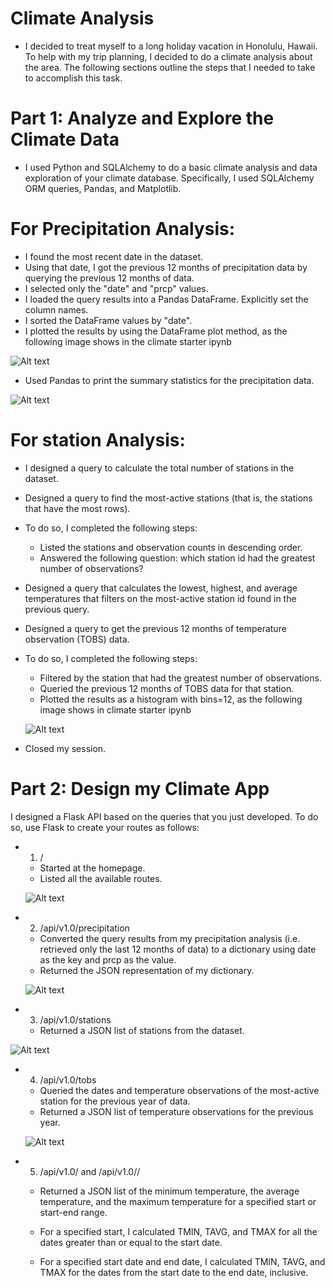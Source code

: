 # Climate Analysis


* I decided to treat myself to a long holiday vacation in Honolulu, Hawaii. To help with my trip planning, I decided to do a climate analysis about the area. The following sections outline the steps that I needed to take to accomplish this task.

# Part 1: Analyze and Explore the Climate Data
* I used Python and SQLAlchemy to do a basic climate analysis and data exploration of your climate database. Specifically, I used SQLAlchemy ORM queries, Pandas, and Matplotlib.

# For Precipitation Analysis:
* I found the most recent date in the dataset.
* Using that date, I got the previous 12 months of precipitation data by querying the previous 12 months of data.
* I selected only the "date" and "prcp" values.
* I loaded the query results into a Pandas DataFrame. Explicitly set the column names.
* I sorted the DataFrame values by "date".
* I plotted the results by using the DataFrame plot method, as the following image shows in the climate starter ipynb 

![Alt text](<Screenshot 2023-10-24 053445-1.png>)

* Used Pandas to print the summary statistics for the precipitation data.

![Alt text](image.png)


# For station Analysis:
* I designed a query to calculate the total number of stations in the dataset.
* Designed a query to find the most-active stations (that is, the stations that have the most rows). 
* To do so, I completed the following steps:
   * Listed the stations and observation counts in descending order.
  *  Answered the following question: which station id had the greatest number of observations?

* Designed a query that calculates the lowest, highest, and average temperatures that filters on the most-active station id found in the previous query.
* Designed a query to get the previous 12 months of temperature observation (TOBS) data. 
* To do so, I completed the following steps:
    * Filtered by the station that had the greatest number of observations.
    * Queried the previous 12 months of TOBS data for that station.
    * Plotted the results as a histogram with bins=12, as the following image shows in climate starter ipynb

    ![Alt text](<Screenshot 2023-10-25 021827.png>)
* Closed my session.

# Part 2: Design my Climate App

I designed a Flask API based on the queries that you just developed. To do so, use Flask to create your routes as follows:
* 1. /
  * Started at the homepage.
  * Listed all the available routes.

  ![Alt text](<Screenshot 2023-10-25 022303.png>)

* 2. /api/v1.0/precipitation
  * Converted the query results from my precipitation analysis (i.e. retrieved only the last 12 months of data) to a dictionary using date as the key and prcp as the value.
  * Returned the JSON representation of my dictionary.

  ![Alt text](<Screenshot 2023-10-25 022754.png>)

* 3. /api/v1.0/stations
   * Returned a JSON list of stations from the dataset.

![Alt text](<Screenshot 2023-10-25 023055.png>)

* 4. /api/v1.0/tobs
  * Queried the dates and temperature observations of the most-active station for the previous year of data.
  * Returned a JSON list of temperature observations for the previous year.

  ![Alt text](<Screenshot 2023-10-25 023307-1.png>)

* 5. /api/v1.0/<start> and /api/v1.0/<start>/<end>
  * Returned a JSON list of the minimum temperature, the average temperature, and the maximum temperature for a specified start or start-end range.
  * For a specified start, I calculated TMIN, TAVG, and TMAX for all the dates greater than or equal to the start date.

  

  * For a specified start date and end date, I calculated TMIN, TAVG, and TMAX for the dates from the start date to the end date, inclusive.

  

